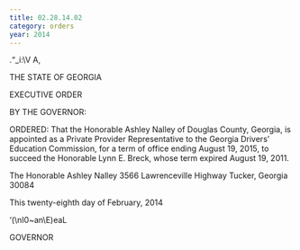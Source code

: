 ```yaml
---
title: 02.28.14.02
category: orders
year: 2014
---
```

 

.“_i:\V  A,

THE STATE OF GEORGIA

EXECUTIVE ORDER

BY THE GOVERNOR:

ORDERED: That the Honorable Ashley Nalley of Douglas County, Georgia, is
appointed as a Private Provider Representative to the Georgia
Drivers’ Education Commission, for a term of office ending August
19, 2015, to succeed the Honorable Lynn E. Breck, whose term
expired August 19, 2011.

The Honorable Ashley Nalley
3566 Lawrenceville Highway
Tucker, Georgia 30084

This twenty-eighth day of February, 2014

‘(\nI0~an\E)eaL

GOVERNOR

